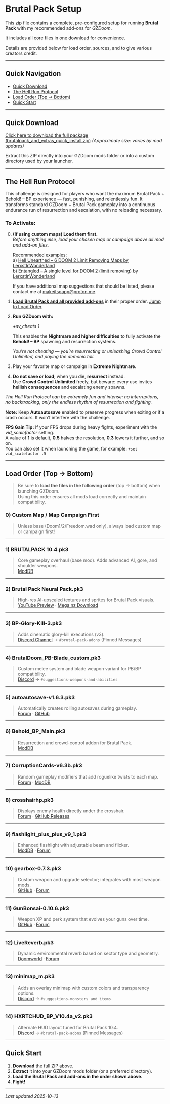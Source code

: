 # Brutal Pack Setup

This zip file contains a complete, pre-configured setup for running **Brutal Pack** with my recommended add-ons for *GZDoom*.  

It includes all core files in one download for convenience.

Details are provided below for load order, sources, and to give various creators credit.

---

## Quick Navigation
- [Quick Download](#quick-download)
- [The Hell Run Protocol](#the-hell-run-protocol)
- [Load Order (Top → Bottom)](#load-order-top--bottom)
- [Quick Start](#quick-start)

---

## Quick Download

[Click here to download the full package (brutalpack_and_extras_quick_install.zip)](https://github.com/BobQuickSaveSmith/Make-It-So-GZDoom-Launcher/raw/main/extras/brutalpacksetup/brutalpack_and_extras_quick_install.zip)
*(Approximate size: varies by mod updates)*  

Extract this ZIP directly into your GZDoom mods folder or into a custom directory used by your launcher.

---

## The Hell Run Protocol

This challenge is designed for players who want the maximum Brutal Pack + Behold! – BP experience — fast, punishing, and relentlessly fun. It transforms standard GZDoom + Brutal Pack gameplay into a continuous endurance run of resurrection and escalation, with no reloading necessary.

### To Activate:

0) **(If using custom maps) Load them first.**  
   *Before anything else, load your chosen map or campaign above all mod and add-on files.*

   Recommended examples:  
   a) [Hell Unearthed – 6 DOOM 2 Limit Removing Maps by LerxstInWonderland](https://www.doomworld.com/forum/topic/128245-hell-unearthed-6-doom-2-limit-removing-maps/?tab=comments#comment-2472772)  
   b) [Entangled – A single level for DOOM 2 (limit removing) by LerxstInWonderland](https://www.doomworld.com/forum/topic/151288-entangled-a-single-level-for-doom-2-limit-removing/?tab=comments#comment-2901952)

   If you have additional map suggestions that should be listed, please contact me at [makeitsoapp@proton.me](mailto:makeitsoapp@proton.me).

1) **[Load Brutal Pack and all provided add-ons](https://github.com/BobQuickSaveSmith/Make-It-So-GZDoom-Launcher/raw/main/extras/brutalpacksetup/brutalpack_and_extras_quick_install.zip)** in their proper order. [Jump to Load Order](#load-order-top--bottom)

2) **Run GZDoom with:**

   *+sv_cheats 1*
   
   This enables the **Nightmare and higher difficulties** to fully activate the **Behold! – BP** spawning and resurrection systems.  
   
   *You’re not cheating — you’re resurrecting or unleashing Crowd Control Unlimited, and paying the demonic toll.*

3) Play your favorite map or campaign in **Extreme Nightmare.**

4) **Do not save or load**; when you die, **resurrect** instead.  
   Use **Crowd Control Unlimited** freely, but beware: every use invites **hellish consequences** and escalating enemy spawns.

*The Hell Run Protocol can be extremely fun and intense: no interruptions, no backtracking, only the endless rhythm of resurrection and fighting.*

**Note:** Keep **Autoautosave** enabled to preserve progress when exiting or if a crash occurs. It won’t interfere with the challenge.

**FPS Gain Tip:**  If your FPS drops during heavy fights, experiment with the *vid_scalefactor* setting.  
A value of **1** is default, **0.5** halves the resolution, **0.3** lowers it further, and so on.  
You can also set it when launching the game, for example:  `+set vid_scalefactor .5`

---

## Load Order (Top → Bottom)

> Be sure to **load the files in the following order** (top → bottom) when launching GZDoom.  
> Using this order ensures all mods load correctly and maintain compatibility.

### 0) **Custom Map / Map Campaign First**
> Unless base (Doom1/2/Freedom.wad only), always load custom map or campaign first!  

---

### 1) **BRUTALPACK 10.4.pk3**  
> Core gameplay overhaul (base mod). Adds advanced AI, gore, and shoulder weapons.  
[ModDB](https://www.moddb.com/addons/brutal-pack1)

---

### 2) **Brutal Pack Neural Pack.pk3**  
> High-res AI-upscaled textures and sprites for Brutal Pack visuals.  
[YouTube Preview](https://www.youtube.com/watch?v=XEJTqbG27U4) · [Mega.nz Download](https://mega.nz/folder/04ZSyaRZ#bhhD8MpbOliZxHf9W-aHFg)

---

### 3) **BP-Glory-Kill-3.pk3**  
> Adds cinematic glory-kill executions (v3).  
[Discord Channel](https://discord.gg/GczEEGda) → `#brutal-pack-adons` (Pinned Messages)  

---

### 4) **BrutalDoom_PB-Blade_custom.pk3**  
> Custom melee system and blade weapon variant for PB/BP compatibility.  
[Discord](https://discord.gg/GczEEGda) → `#suggestions-weapons-and-abilities`  
  
---

### 5) **autoautosave-v1.6.3.pk3**  
> Automatically creates rolling autosaves during gameplay.  
[Forum](https://forum.zdoom.org/viewtopic.php?f=43&t=59889) · [GitHub](https://github.com/mmaulwurff/autoautosave)

---

### 6) **Behold_BP_Main.pk3**  
> Resurrection and crowd-control addon for Brutal Pack.  
[ModDB](https://www.moddb.com/games/doom/downloads/behold-bp)

---

### 7) **CorruptionCards-v6.3b.pk3**  
> Random gameplay modifiers that add roguelike twists to each map.  
[Forum](https://forum.zdoom.org/viewtopic.php?t=67939) · [ModDB](https://www.moddb.com/mods/corruption-cards/downloads/corruptioncards-v63b)

---

### 8) **crosshairhp.pk3**  
> Displays enemy health directly under the crosshair.  
[Forum](https://forum.zdoom.org/viewtopic.php?t=60356) · [GitHub Releases](https://github.com/Tekkish/CrosshairHP/releases/tag/v1.28)

---

### 9) **flashlight_plus_plus_v9_1.pk3**  
> Enhanced flashlight with adjustable beam and flicker.  
[ModDB](https://www.moddb.com/games/doom/addons/flashlight-plus-plus) · [Forum](https://forum.zdoom.org/viewtopic.php?f=43&t=75585&p=1221621)

---

### 10) **gearbox-0.7.3.pk3**  
> Custom weapon and upgrade selector; integrates with most weapon mods.  
[GitHub](https://github.com/mmaulwurff/gearbox) · [Forum](https://forum.zdoom.org/viewtopic.php?t=71086)

---

### 11) **GunBonsai-0.10.6.pk3**  
> Weapon XP and perk system that evolves your guns over time.  
[GitHub](https://github.com/ToxicFrog/doom-mods/releases/tag/gun-bonsai-0.10.6) · [Forum](https://forum.zdoom.org/viewtopic.php?t=76080)

---

### 12) **LiveReverb.pk3**  
> Dynamic environmental reverb based on sector type and geometry.  
[Doomworld](https://www.doomworld.com/forum/topic/120740-livereverb-dynamic-reverb-for-all-doom-maps/) · [Forum](https://forum.zdoom.org/viewtopic.php?t=71849)

---

### 13) **minimap_m.pk3**  
> Adds an overlay minimap with custom colors and transparency options.  
[Discord](https://discord.gg/GczEEGda) → `#suggestions-monsters_and_items`  

---

### 14) **HXRTCHUD_BP_V10.4a_v2.pk3**  
> Alternate HUD layout tuned for Brutal Pack 10.4.  
[Discord](https://discord.gg/GczEEGda) → `#brutal-pack-adons` (Pinned Messages)  

---

## Quick Start

1. **Download** the full ZIP above.  
2. **Extract** it into your GZDoom mods folder (or a preferred directory).  
3. **Load the Brutal Pack and add-ons in the order shown above.**  
4. **Fight!**

---

_Last updated 2025-10-13_
